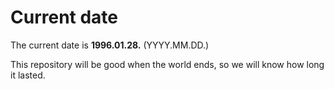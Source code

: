 # Current date

The current date is **1996.01.28.** (YYYY.MM.DD.)

This repository will be good when the world ends, so we will know how long it lasted.